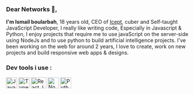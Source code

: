 ### Dear Networks 👋,
<strong>I'm Ismail boularbah</strong>, 18 years old, CEO of <a href="https://icept.vercel.app">Icept</a>, cuber and Self-taught JavaScript Developer, I really like writing code, Especially in Javascript & Python, I enjoy projects that require me to use javaScript on the server-side using NodeJs and to use python to build artificial intelligence projects. I've been working on the web for around 2 years, I love to create, work on new projects and build responsive web apps & designs.
### Dev tools i use :

<img height="30px" width="30px" src="https://boularbahismail.netlify.app/img/ai/jslogo.svg" title="JavaScript" /> <img height="30px" width="30px" src="https://iconape.com/wp-content/png_logo_vector/typescript.png" title="TypeScript" /> <img height="30px" width="42px" src="https://upload.wikimedia.org/wikipedia/commons/thumb/a/a7/React-icon.svg/1280px-React-icon.svg.png" title="React.Js" /> <img height="30px" width="30px" src="https://boularbahismail.netlify.app/img/ai/nodejs-icon.svg" title="Node.JS" /> <img height="30px" width="30px" src="https://boularbahismail.netlify.app/img/ai/python.svg" title="Python" />
